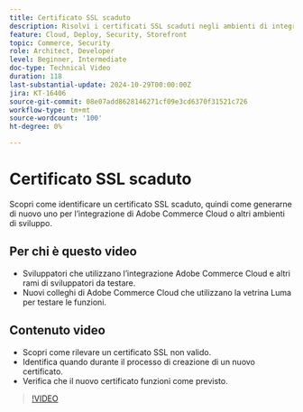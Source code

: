```yaml
---
title: Certificato SSL scaduto
description: Risolvi i certificati SSL scaduti negli ambienti di integrazione Adobe Commerce Cloud.
feature: Cloud, Deploy, Security, Storefront
topic: Commerce, Security
role: Architect, Developer
level: Beginner, Intermediate
doc-type: Technical Video
duration: 118
last-substantial-update: 2024-10-29T00:00:00Z
jira: KT-16406
source-git-commit: 08e07add8628146271cf09e3cd6370f31521c726
workflow-type: tm+mt
source-wordcount: '100'
ht-degree: 0%

---
```



# Certificato SSL scaduto

Scopri come identificare un certificato SSL scaduto, quindi come generarne di nuovo uno per l’integrazione di Adobe Commerce Cloud o altri ambienti di sviluppo.

## Per chi è questo video

- Sviluppatori che utilizzano l’integrazione Adobe Commerce Cloud e altri rami di sviluppatori da testare.
- Nuovi colleghi di Adobe Commerce Cloud che utilizzano la vetrina Luma per testare le funzioni.

## Contenuto video

- Scopri come rilevare un certificato SSL non valido.
- Identifica quando durante il processo di creazione di un nuovo certificato.
- Verifica che il nuovo certificato funzioni come previsto. &#x200B;

>[!VIDEO](https://video.tv.adobe.com/v/3439767?learn=on&captions=ita)
